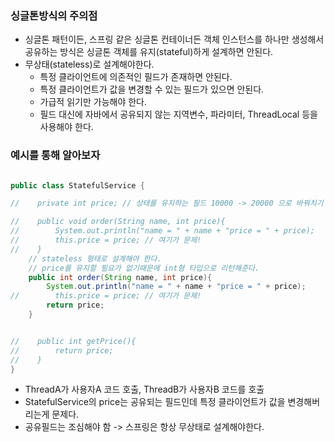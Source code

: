 ### 싱글톤방식의 주의점
* 싱글톤 패턴이든, 스프링 같은 싱글톤 컨테이너든 객체 인스턴스를 하나만 생성해서 공유하는 방식은 싱글톤 객체를 유지(stateful)하게 설계하면 안된다.
* 무상태(stateless)로 설계해야한다.
  * 특정 클라이언트에 의존적인 필드가 존재하면 안된다.
  * 특정 클라이언트가 값을 변경할 수 있는 필드가 있으면 안된다.
  * 가급적 읽기만 가능해야 한다.
  * 필드 대신에 자바에서 공유되지 않는 지역변수, 파라미터, ThreadLocal 등을 사용해야 한다.

### 예시를 통해 알아보자
``` java

public class StatefulService {

//    private int price; // 상태를 유지하는 필드 10000 -> 20000 으로 바꿔치기

//    public void order(String name, int price){
//        System.out.println("name = " + name + "price = " + price);
//        this.price = price; // 여기가 문제!
//    }
    // stateless 형태로 설계해야 한다.
    // price를 유지할 필요가 없기때문에 int형 타입으로 리턴해준다.
    public int order(String name, int price){
        System.out.println("name = " + name + "price = " + price);
//        this.price = price; // 여기가 문제!
        return price;
    }


//    public int getPrice(){
//        return price;
//    }
}

```


* ThreadA가 사용자A 코드 호출, ThreadB가 사용자B 코드를 호출
* StatefulService의 price는 공유되는 필드인데 특정 클라이언트가 값을 변경해버리는게 문제다.
* 공유필드는 조심해야 함 -> 스프링은 항상 무상태로 설계해야한다.
